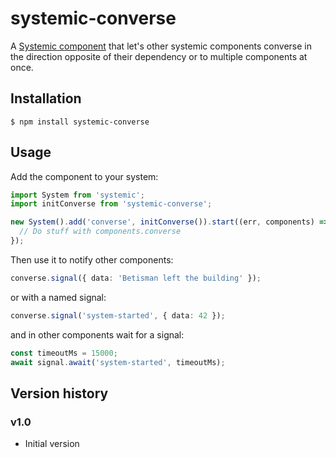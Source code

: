 # systemic-converse

A [Systemic component](https://github.com/onebeyond/systemic) that let's other systemic components converse in the direction opposite of their dependency or to multiple components at once.

## Installation

```shell
$ npm install systemic-converse
```

## Usage

Add the component to your system:

```typescript
import System from 'systemic';
import initConverse from 'systemic-converse';

new System().add('converse', initConverse()).start((err, components) => {
  // Do stuff with components.converse
});
```

Then use it to notify other components:

```typescript
converse.signal({ data: 'Betisman left the building' });
```

or with a named signal:

```typescript
converse.signal('system-started', { data: 42 });
```

and in other components wait for a signal:

```typescript
const timeoutMs = 15000;
await signal.await('system-started', timeoutMs);
```

## Version history

### v1.0

- Initial version
